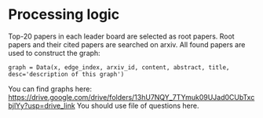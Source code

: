 # Processing logic

Top-20 papers in each leader board are selected as root papers. Root papers and their cited papers are searched on arxiv. All found papers are used to construct the graph:

```
graph = Data(x, edge_index, arxiv_id, content, abstract, title, desc='description of this graph')
```

You can find graphs here: https://drive.google.com/drive/folders/13hU7NQY_7TYmuk09UJad0CUbTxcbjlYy?usp=drive_link
You should use file of questions here.
